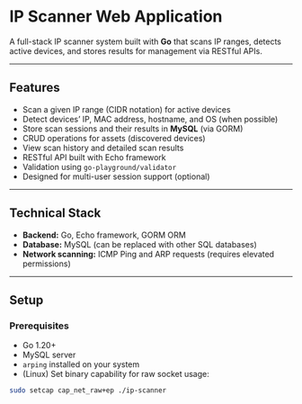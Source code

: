 # IP Scanner Web Application

A full-stack IP scanner system built with **Go** that scans IP ranges, detects active devices, and stores results for management via RESTful APIs.

---

## Features

- Scan a given IP range (CIDR notation) for active devices
- Detect devices’ IP, MAC address, hostname, and OS (when possible)
- Store scan sessions and their results in **MySQL** (via GORM)
- CRUD operations for assets (discovered devices)
- View scan history and detailed scan results
- RESTful API built with Echo framework
- Validation using `go-playground/validator`
- Designed for multi-user session support (optional)

---

## Technical Stack

- **Backend:** Go, Echo framework, GORM ORM
- **Database:** MySQL (can be replaced with other SQL databases)
- **Network scanning:** ICMP Ping and ARP requests (requires elevated permissions)

---

## Setup

### Prerequisites

- Go 1.20+
- MySQL server
- `arping` installed on your system
- (Linux) Set binary capability for raw socket usage:

```bash
sudo setcap cap_net_raw+ep ./ip-scanner
```
